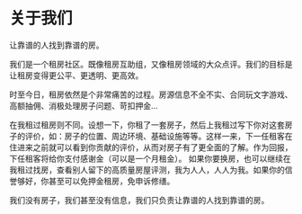 # 关于我们

让靠谱的人找到靠谱的房。

我们是一个租房社区。既像租房互助组，又像租房领域的大众点评。我们的目标是让租房变得更公平、更透明、更高效。

时至今日，租房依然是个非常痛苦的过程。房源信息不全不实、合同玩文字游戏、高额抽佣、消极处理房子问题、苛扣押金…

在我租过租房则不同。设想一下，你租了一套房子，然后上我租过写下你对这套房子的评价，如：房子的位置、周边环境、基础设施等等。这样一来，下一任租客在住进来之前就可以看到你贡献的评价，从而对房子有了更全面的了解。作为回报，下任租客将给你支付感谢金（可以是一个月租金）。 如果你要换房，也可以继续在我租过找房，查看别人留下的高质量房屋评测，我为人人，人人为我。如果你的信誉够好，你甚至可以免押金租房，免申诉修缮。

我们没有房子，我们甚至没有信息，我们只负责让靠谱的人找到靠谱的房。
